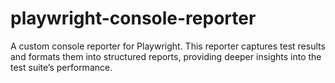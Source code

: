 # playwright-console-reporter
A custom console reporter for Playwright. This reporter captures test results and formats them into structured reports, providing deeper insights into the test suite’s performance.

